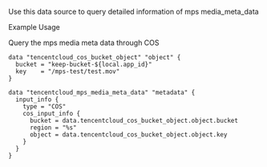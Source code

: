 Use this data source to query detailed information of mps media_meta_data

Example Usage

Query the mps media meta data through COS

```hcl
data "tencentcloud_cos_bucket_object" "object" {
  bucket = "keep-bucket-${local.app_id}"
  key    = "/mps-test/test.mov"
}

data "tencentcloud_mps_media_meta_data" "metadata" {
  input_info {
    type = "COS"
    cos_input_info {
      bucket = data.tencentcloud_cos_bucket_object.object.bucket
      region = "%s"
      object = data.tencentcloud_cos_bucket_object.object.key
    }
  }
}
```